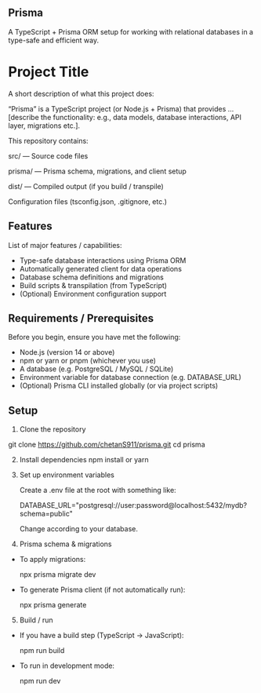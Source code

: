 

## Prisma
A TypeScript + Prisma ORM setup for working with relational databases in a type-safe and efficient way.
# Project Title

A short description of what this project does:

“Prisma” is a TypeScript project (or Node.js + Prisma) that provides … [describe the functionality: e.g., data models, database interactions, API layer, migrations etc.].

This repository contains:

src/ — Source code files

prisma/ — Prisma schema, migrations, and client setup

dist/ — Compiled output (if you build / transpile)

Configuration files (tsconfig.json, .gitignore, etc.)


## Features

List of major features / capabilities:
- Type-safe database interactions using Prisma ORM
- Automatically generated client for data operations
- Database schema definitions and migrations
- Build scripts & transpilation (from TypeScript)
- (Optional) Environment configuration support


## Requirements / Prerequisites
Before you begin, ensure you have met the following:

- Node.js (version 14 or above)
- npm or yarn or pnpm (whichever you use)
- A database (e.g. PostgreSQL / MySQL / SQLite)
- Environment variable for database connection (e.g. DATABASE_URL)
- (Optional) Prisma CLI installed globally (or via project scripts)
## Setup
1. Clone the repository

  git clone https://github.com/chetanS911/prisma.git
  cd prisma

2. Install dependencies
  npm install
   or
  yarn

3. Set up environment variables

   Create a .env file at the root with something like:

   DATABASE_URL="postgresql://user:password@localhost:5432/mydb?schema=public"

   Change according to your database.

4. Prisma schema & migrations
  
- To apply migrations:
  
   npx prisma migrate dev

- To generate Prisma client (if not automatically run):

   npx prisma generate

5. Build / run

 - If you have a build step (TypeScript → JavaScript):

   npm run build

- To run in development mode:

  npm run dev

